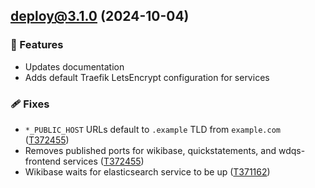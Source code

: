 ## **deploy@3.1.0** (2024-10-04)

### 🚀 Features

- Updates documentation
- Adds default Traefik LetsEncrypt configuration for services

### 🩹 Fixes

- `*_PUBLIC_HOST` URLs default to `.example` TLD from `example.com` ([T372455](https://phabricator.wikimedia.org/T372455))
- Removes published ports for wikibase, quickstatements, and wdqs-frontend services ([T372455](https://phabricator.wikimedia.org/T372455))
- Wikibase waits for elasticsearch service to be up ([T371162](https://phabricator.wikimedia.org/T371162))
